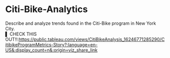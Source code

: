 # Citi-Bike-Analytics
Describe and analyze trends found in the Citi-Bike program in New York City. <br>
▌ CHECK THIS OUT!!:https://public.tableau.com/views/CitiBikeAnalysis_16246771285290/CitibikeProgramMetrics-Story?:language=en-US&:display_count=n&:origin=viz_share_link
